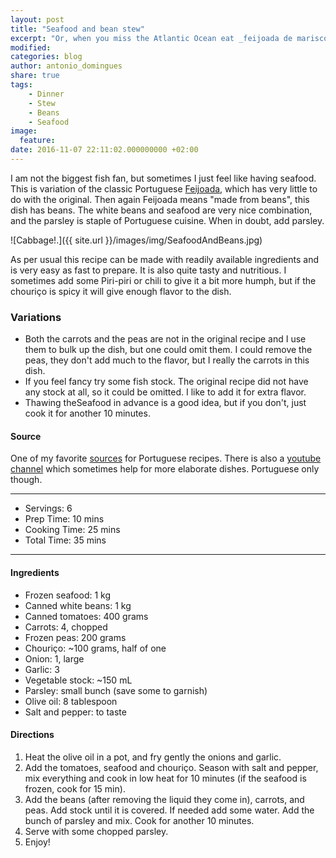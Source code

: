 ```yaml
---
layout: post
title: "Seafood and bean stew"
excerpt: "Or, when you miss the Atlantic Ocean eat _feijoada de marisco_."
modified:
categories: blog
author: antonio_domingues
share: true
tags:
    - Dinner
    - Stew
    - Beans
    - Seafood
image:
  feature:
date: 2016-11-07 22:11:02.000000000 +02:00
---
```


I am not the biggest fish fan, but sometimes I just feel like having seafood. This is variation of the classic Portuguese [Feijoada](https://en.wikipedia.org/wiki/Feijoada), which has very little to do with the original. Then again Feijoada means "made from beans", this dish has beans. The white beans and seafood are very nice combination, and the parsley is staple of Portuguese cuisine. When in doubt, add parsley. 

![Cabbage!.]({{ site.url }}/images/img/SeafoodAndBeans.jpg)

As per usual this recipe can be made with readily available ingredients and is very easy as fast to prepare. It is also quite tasty and nutritious. I sometimes add some Piri-piri or chili to give it a bit more humph, but if the chouriço is spicy it will give enough flavor to the dish. 


### Variations

- Both the carrots and the peas are not in the original recipe and I use them to bulk up the dish, but one could omit them. I could remove the peas, they don't add much to the flavor, but I really the carrots in this dish.
- If you feel fancy try some fish stock. The original recipe did not have any stock at all, so it could be omitted. I like to add it for extra flavor.
- Thawing theSeafood in advance is a good idea, but if you don't, just cook it for another 10 minutes.  


#### Source

One of my favorite [sources](http://www.saborintenso.com/f40/feijoada-frutos-do-mar-10464/) for Portuguese recipes. There is also a [youtube channel](https://www.youtube.com/user/saborintensocom) which sometimes help for more elaborate dishes. Portuguese only though.


---
* Servings: 6
* Prep Time:  10 mins
* Cooking Time:  25 mins
* Total Time:  35 mins

---


#### Ingredients

* Frozen seafood: 1 kg
* Canned white beans: 1 kg
* Canned tomatoes: 400 grams
* Carrots: 4, chopped
* Frozen peas: 200 grams
* Chouriço: ~100 grams, half of one 
* Onion: 1, large
* Garlic: 3
* Vegetable stock: ~150 mL
* Parsley: small bunch (save some to garnish)
* Olive oil: 8 tablespoon
* Salt and pepper: to taste


#### Directions

1. Heat the olive oil in a pot, and fry gently the onions and garlic.
2. Add the tomatoes, seafood and chouriço. Season with salt and pepper, mix everything and cook in low heat for 10 minutes (if the seafood is frozen, cook for 15 min).   
3. Add the beans (after removing the liquid they come in), carrots, and peas. Add stock until it is covered. If needed add some water. Add the bunch of parsley and mix. Cook for another 10 minutes.
4. Serve with some chopped parsley.
5. Enjoy!
